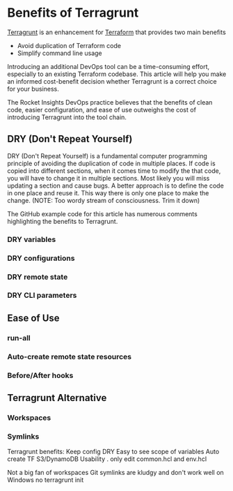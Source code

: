 # Benefits of Terragrunt

[Terragrunt](https://terragrunt.io/) is an enhancement for [Terraform](https://terraform.io/) that provides two main benefits
* Avoid duplication of Terraform code
* Simplify command line usage

Introducing an additional DevOps tool can be a time-consuming effort, especially to an existing Terraform codebase.
This article will help you make an informed cost-benefit decision whether Terragrunt is a correct choice for your business.

The Rocket Insights DevOps practice believes that the benefits of clean code, easier configuration, and ease of use 
outweighs the cost of introducing Terragrunt into the tool chain.

## DRY (Don't Repeat Yourself)
DRY (Don't Repeat Yourself) is a fundamental computer programming principle of avoiding the duplication of code
in multiple places. If code is copied into different sections, when it comes time to modify the that code, you will 
have to change it in multiple sections. Most likely you will miss updating a section and cause bugs.
A better approach is to define the code in one place and reuse it. This way there is only one place to
make the change. (NOTE: Too wordy stream of consciousness. Trim it down)

The GitHub example code for this article has numerous comments highlighting the benefits to Terragrunt.

### DRY variables
### DRY configurations
### DRY remote state
### DRY CLI parameters

## Ease of Use
### run-all
### Auto-create remote state resources
### Before/After hooks

## Terragrunt Alternative
### Workspaces
### Symlinks

Terragrunt benefits:
Keep config DRY
Easy to see scope of variables
Auto create TF S3/DynamoDB
Usability . only edit common.hcl and env.hcl

Not a big fan of workspaces
Git symlinks are kludgy and don't work well on Windows
no terragrunt init